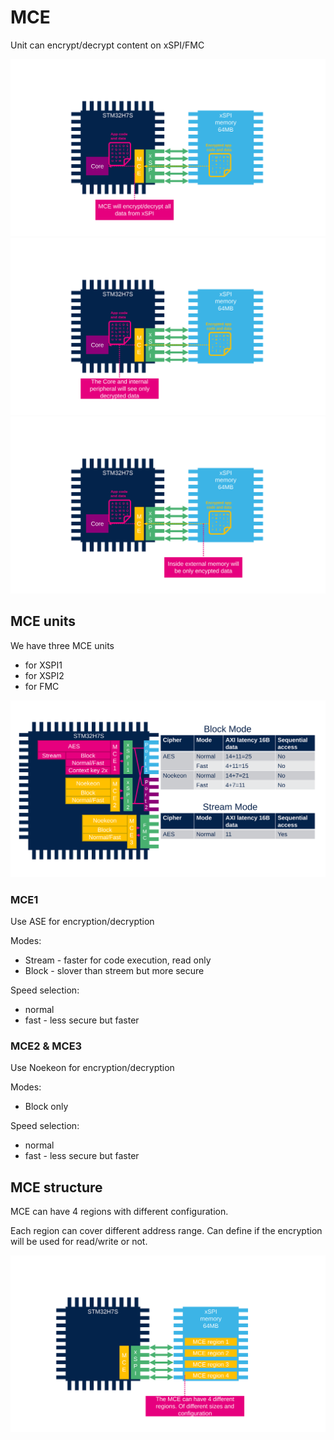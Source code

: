 # MCE

Unit can encrypt/decrypt content on xSPI/FMC

![](./img/Slide51.svg)
![](./img/Slide52.svg)
![](./img/Slide53.svg)

## MCE units

We have three MCE units

- for XSPI1
- for XSPI2
- for FMC

![](./img/Slide71.svg)


### MCE1

Use ASE for encryption/decryption

Modes:
 - Stream - faster for code execution, read only
 - Block - slover than streem but more secure

Speed selection:
- normal
- fast - less secure but faster


### MCE2 & MCE3

Use Noekeon for encryption/decryption

Modes:
 - Block only

Speed selection:
- normal
- fast - less secure but faster

## MCE structure

MCE can have 4 regions with different configuration. 

Each region can cover different address range. 
Can define if the encryption will be used for read/write or not. 

![](./img/Slide56.svg)